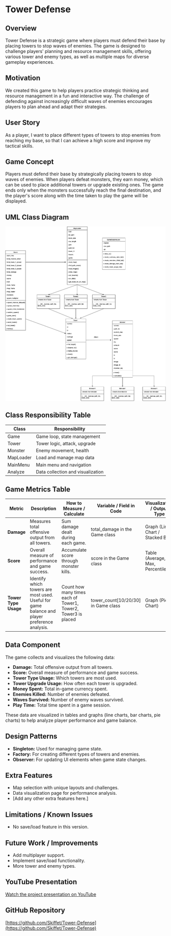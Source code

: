 # Tower Defense

## Overview

Tower Defense is a strategic game where players must defend their base by placing towers to stop waves of enemies. The game is designed to challenge players' planning and resource management skills, offering various tower and enemy types, as well as multiple maps for diverse gameplay experiences.

## Motivation

We created this game to help players practice strategic thinking and resource management in a fun and interactive way. The challenge of defending against increasingly difficult waves of enemies encourages players to plan ahead and adapt their strategies.

## User Story

As a player, I want to place different types of towers to stop enemies from reaching my base, so that I can achieve a high score and improve my tactical skills.

## Game Concept

Players must defend their base by strategically placing towers to stop waves of enemies. When players defeat monsters, they earn money, which can be used to place additional towers or upgrade existing ones. The game ends only when the monsters successfully reach the final destination, and the player's score along with the time taken to play the game will be displayed.

## UML Class Diagram

![UML Diagram](https://raw.githubusercontent.com/Skiffet/Tower-Defense/main/Diagram.jpg)

## Class Responsibility Table

| Class      | Responsibility                        |
|------------|---------------------------------------|
| Game       | Game loop, state management           |
| Tower      | Tower logic, attack, upgrade          |
| Monster    | Enemy movement, health        |
| MapLoader  | Load and manage map data              |
| MainMenu   | Main menu and navigation              |
| Analyze    | Data collection and visualization     |

## Game Metrics Table

| Metric              | Description                                                                                         | How to Measure / Calculate                              | Variable / Field in Code                | Visualization / Output Type                |
|---------------------|-----------------------------------------------------------------------------------------------------|---------------------------------------------------------|-----------------------------------------|--------------------------------------------|
| **Damage**          | Measures total offensive output from all towers.                                                    | Sum damage dealt during each game.                      | total_damage in the Game class          | Graph (Line Chart / Stacked Bar)           |
| **Score**           | Overall measure of performance and game success.                                                    | Accumulate score through monster kills.                 | score in the Game class                 | Table (Average, Max, Percentile)           |
| **Tower Type Usage**| Identify which towers are most used. Useful for game balance and player preference analysis.         | Count how many times each of Tower1, Tower2, Tower3 is placed | tower_count[10/20/30] in Game class    | Graph (Pie Chart)                          |

## Data Component

The game collects and visualizes the following data:
- **Damage:** Total offensive output from all towers.
- **Score:** Overall measure of performance and game success.
- **Tower Type Usage:** Which towers are most used.
- **Tower Upgrade Usage:** How often each tower is upgraded.
- **Money Spent:** Total in-game currency spent.
- **Enemies Killed:** Number of enemies defeated.
- **Waves Survived:** Number of enemy waves survived.
- **Play Time:** Total time spent in a game session.

These data are visualized in tables and graphs (line charts, bar charts, pie charts) to help analyze player performance and game balance.

## Design Patterns

- **Singleton:** Used for managing game state.
- **Factory:** For creating different types of towers and enemies.
- **Observer:** For updating UI elements when game state changes.

## Extra Features

- Map selection with unique layouts and challenges.
- Data visualization page for performance analysis.
- [Add any other extra features here.]

## Limitations / Known Issues

- No save/load feature in this version.

## Future Work / Improvements

- Add multiplayer support.
- Implement save/load functionality.
- More tower and enemy types.

## YouTube Presentation

[Watch the project presentation on YouTube](https://youtu.be/XCsNagxhAAg)

## GitHub Repository

[https://github.com/Skiffet/Tower-Defense](https://github.com/Skiffet/Tower-Defense)
